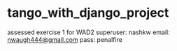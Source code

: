 # tango_with_django_project
assessed exercise 1 for WAD2
superuser: nashkw
email: nwaugh444@gmail.com
pass: penalfire
